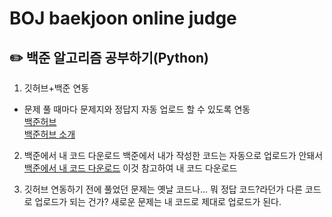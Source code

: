 # BOJ baekjoon online judge
## :pencil2: 백준 알고리즘 공부하기(Python)

1) 깃허브+백준 연동  
- 문제 풀 때마다 문제지와 정답지 자동 업로드 할 수 있도록 연동  
[백준허브](https://github.com/BaekjoonHub/BaekjoonHub)   
[백준허브 소개](https://velog.io/@flaxinger/%EB%B0%B1%EC%A4%80%ED%97%88%EB%B8%8C-%EC%82%AC%EC%9A%A9-%EB%B0%A9%EB%B2%95)  

2) 백준에서 내 코드 다운로드
백준에서 내가 작성한 코드는 자동으로 업로드가 안돼서 [백준에서 내 코드 다운로드](https://github.com/pgh268400/BaekJoon-Code-Extractor) 이것 참고하여 내 코드 다운로드  

3) 깃허브 연동하기 전에 풀었던 문제는 옛날 코드나... 뭐 정답 코드?라던가 다른 코드로 업로드가 되는 건가? 새로운 문제는 내 코드로 제대로 업로드가 된다.
